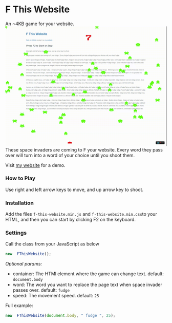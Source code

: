 
# F This Website
An ~4KB game for your website.
![screenshot](images/screenshot.gif)
These space invaders are coming to F your website.
Every word they pass over will turn into a word of your choice until you shoot them.

Visit [my website](https://www.hmz.ie/) for a demo.

### How to Play
Use right and left arrow keys to move, and up arrow key to shoot.

### Installation
Add the files `f-this-website.min.js` and `f-this-website.min.css`to your HTML, and then you can start by clicking F2 on the keyboard.

### Settings
Call the class from your JavaScript as below
```js
new  FThisWebsite();
```

*Optional params:*
* container: The HTMl element where the game can change text. default: `document.body`
* word: The word you want to replace the page text when space invader passes over. default: `fudge`
* speed: The movement speed. default: `25`

Full example:
```js
new  FThisWebsite(document.body, " fudge ", 25);
```
